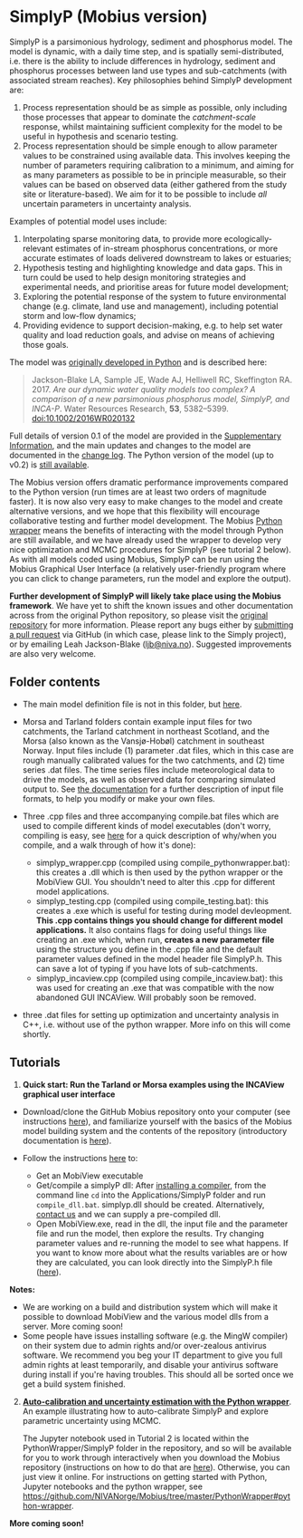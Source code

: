 # SimplyP (Mobius version)

SimplyP is a parsimonious hydrology, sediment and phosphorus model. The model is dynamic, with a daily time step, and is spatially semi-distributed, i.e. there is the ability to include differences in hydrology, sediment and phosphorus processes between land use types and sub-catchments (with associated stream reaches). Key philosophies behind SimplyP development are:

1. Process representation should be as simple as possible, only including those processes that appear to dominate the *catchment-scale* response, whilst maintaining sufficient complexity for the model to be useful in hypothesis and scenario testing.
2. Process representation should be simple enough to allow parameter values to be constrained using available data. This involves keeping the number of parameters requiring calibration to a minimum, and aiming for as many parameters as possible to be in principle measurable, so their values can be based on observed data (either gathered from the study site or literature-based). We aim for it to be possible to include *all* uncertain parameters in uncertainty analysis.

Examples of potential model uses include:

1. Interpolating sparse monitoring data, to provide more ecologically-relevant estimates of in-stream phosphorus concentrations, or more accurate estimates of loads delivered downstream to lakes or estuaries;
2. Hypothesis testing and highlighting knowledge and data gaps. This in turn could be used to help design monitoring strategies and experimental needs, and prioritise areas for future model development;
3. Exploring the potential response of the system to future environmental change (e.g. climate, land use and management), including potential storm and low-flow dynamics;
4. Providing evidence to support decision-making, e.g. to help set water quality and load reduction goals, and advise on means of achieving those goals.

The model was [originally developed in Python](https://github.com/LeahJB/SimplyP) and is described here:

> Jackson-Blake LA, Sample JE, Wade AJ, Helliwell RC, Skeffington RA. 2017. *Are our dynamic water quality models too complex? A comparison of a new parsimonious phosphorus model, SimplyP, and INCA-P*. Water Resources Research, **53**, 5382–5399. [doi:10.1002/2016WR020132](http://onlinelibrary.wiley.com/doi/10.1002/2016WR020132/abstract;jsessionid=7E1F1066482B9FFDBC29BA6B5A80042C.f04t01)

Full details of version 0.1 of the model are provided in the [Supplementary Information](https://agupubs.onlinelibrary.wiley.com/action/downloadSupplement?doi=10.1002%2F2016WR020132&file=wrcr22702-sup-0001-2016WR020132-s01.pdf), and the main updates and changes to the model are documented in the [change log](https://github.com/NIVANorge/Mobius/blob/master/Applications/SimplyP/SimplyP_development_log.txt). The Python version of the model (up to v0.2) is [still available](https://github.com/LeahJB/SimplyP).

The Mobius version offers dramatic performance improvements compared to the Python version (run times are at least two orders of magnitude faster). It is now also very easy to make changes to the model and create alternative versions, and we hope that this flexibility will encourage collaborative testing and further model development. The Mobius [Python wrapper](https://github.com/NIVANorge/Mobius/tree/master/PythonWrapper) means the benefits of interacting with the model through Python are still available, and we have already used the wrapper to develop very nice optimization and MCMC procedures for SimplyP (see tutorial 2 below). As with all models coded using Mobius, SimplyP can be run using the Mobius Graphical User Interface (a relatively user-friendly program where you can click to change parameters, run the model and explore the output).

**Further development of SimplyP will likely take place using the Mobius framework**. We have yet to shift the known issues and other documentation across from the original Python repository, so please visit the [original repository](https://github.com/LeahJB/SimplyP) for more information. Please report any bugs either by [submitting a pull request](https://github.com/NIVANorge/Mobius/pulls) via GitHub (in which case, please link to the Simply project), or by emailing Leah Jackson-Blake (ljb@niva.no). Suggested improvements are also very welcome.

## Folder contents

* The main model definition file is not in this folder, but [here](https://github.com/NIVANorge/Mobius/blob/master/Modules/SimplyP.h).

* Morsa and Tarland folders contain example input files for two catchments, the Tarland catchment in northeast Scotland, and the Morsa (also known as the Vansjø-Hobøl) catchment in southeast Norway. Input files include (1) parameter .dat files, which in this case are rough manually calibrated values for the two catchments, and (2) time series .dat files. The time series files include meteorological data to drive the models, as well as observed data for comparing simulated output to. See [the documentation](https://github.com/NIVANorge/Mobius/tree/master/Documentation) for a further description of input file formats, to help you modify or make your own files.

* Three .cpp files and three accompanying compile.bat files which are used to compile different kinds of model executables (don't worry, compiling is easy, see [here](https://github.com/NIVANorge/Mobius#compile-a-model-run-it-and-make-some-changes) for a quick description of why/when you compile, and a walk through of how it's done):

  - simplyp_wrapper.cpp (compiled using compile_pythonwrapper.bat): this creates a .dll which is then used by the python wrapper or the MobiView GUI. You shouldn't need to alter this .cpp for different model applications.
  - simplyp_testing.cpp (compiled using compile_testing.bat): this creates a .exe which is useful for testing during model devleopment. **This .cpp contains things you should change for different model applications.** It also contains flags for doing useful things like creating an .exe which, when run, **creates a new parameter file** using the structure you define in the .cpp file and the default parameter values defined in the model header file SimplyP.h. This can save a lot of typing if you have lots of sub-catchments.
  - simplyp_incaview.cpp (compiled using compile_incaview.bat): this was used for creating an .exe that was compatible with the now abandoned GUI INCAView. Will probably soon be removed.
  
* three .dat files for setting up optimization and uncertainty analysis in C++, i.e. without use of the python wrapper. More info on this will come shortly.


## Tutorials

1. **Quick start: Run the Tarland or Morsa examples using the INCAView graphical user interface**
 
* Download/clone the GitHub Mobius repository onto your computer (see instructions [here](https://github.com/NIVANorge/Mobius#download-the-repository)), and familiarize yourself with the basics of the Mobius model building system and the contents of the repository (introductory documentation is [here](https://github.com/NIVANorge/Mobius#mobius)).
 
* Follow the instructions [here](https://github.com/NIVANorge/Mobius#the-mobiview-graphical-user-interface) to:
  - Get an MobiView executable
  - Get/compile a simplyP dll: After [installing a compiler](https://github.com/NIVANorge/Mobius#first-download-a-compiler), from the command line `cd` into the Applications/SimplyP folder and run `compile_dll.bat`. simplyp.dll should be created. Alternatively, [contact us](magnus.norling@niva.no) and we can supply a pre-compiled dll.
  - Open MobiView.exe, read in the dll, the input file and the parameter file and run the model, then explore the results. Try changing parameter values and re-running the model to see what happens. If you want to know more about what the results variables are or how they are calculated, you can look directly into the SimplyP.h file ([here](https://github.com/NIVANorge/Mobius/blob/master/Modules/SimplyP.h)).
 
**Notes:**
 * We are working on a build and distribution system which will make it possible to download MobiView and the various model dlls from a server. More coming soon!
 * Some people have issues installing software (e.g. the MingW compiler) on their system due to admin rights and/or over-zealous antivirus software. We recommend you beg your IT department to give you full admin rights at least temporarily, and disable your antivirus software during install if you're having troubles. This should all be sorted once we get a build system finished.

 2. **[Auto-calibration and uncertainty estimation with the Python wrapper](https://nbviewer.jupyter.org/github/NIVANorge/Mobius/blob/master/PythonWrapper/SimplyP/simplyp_calibration.ipynb)**. An example illustrating how to auto-calibrate SimplyP and explore parametric uncertainty using MCMC.
 
    The Jupyter notebook used in Tutorial 2 is located within the PythonWrapper/SimplyP folder in the repository, and so will be available for you to work through interactively when you download the Mobius repository (instructions on how to do that are [here](https://github.com/NIVANorge/Mobius#download-the-repository)). Otherwise, you can just view it online. For instructions on getting started with Python, Jupyter notebooks and the python wrapper, see https://github.com/NIVANorge/Mobius/tree/master/PythonWrapper#python-wrapper.

**More coming soon!**
